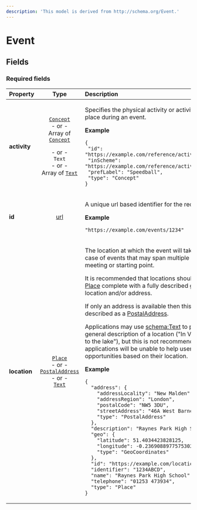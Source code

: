 ```yaml
---
description: 'This model is derived from http://schema.org/Event.'
---
```


# Event

## **Fields**

### **Required fields**

<table>
  <thead>
    <tr>
      <th style="text-align:left">Property</th>
      <th style="text-align:center">Type</th>
      <th style="text-align:left">Description</th>
    </tr>
  </thead>
  <tbody>
    <tr>
      <td style="text-align:left"><b>activity</b>
      </td>
      <td style="text-align:center">
        <p><a href="../using-data/getting-started.md"><code>Concept</code></a>
          <br
          />- or -
          <br />Array of <a href="../publishing-data/data-feeds/"><code>Concept</code></a>
        </p>
        <p>- or -
          <br /><code>Text</code>
          <br />- or -
          <br />Array of <a href="../using-data/getting-started.md"><code>Text</code></a>
        </p>
      </td>
      <td style="text-align:left">
        <p>Specifies the physical activity or activities that will take place during
          an event.</p>
        <p><b>Example</b>
        </p>
        <p><code>{<br /> &quot;id&quot;: &quot;https://example.com/reference/activities#Speedball&quot;,<br /> &quot;inScheme&quot;: &quot;https://example.com/reference/activities&quot;,<br /> &quot;prefLabel&quot;: &quot;Speedball&quot;,<br /> &quot;type&quot;: &quot;Concept&quot;<br />}</code>
        </p>
      </td>
    </tr>
    <tr>
      <td style="text-align:left"><b>id</b>
      </td>
      <td style="text-align:center"><a href="../publishing-data/properties/amenities.md">url</a>
      </td>
      <td style="text-align:left">
        <p>A unique url based identifier for the record
          <br />
        </p>
        <p><b>Example</b>
        </p>
        <p><code>&quot;https://example.com/events/1234&quot;</code>
        </p>
      </td>
    </tr>
    <tr>
      <td style="text-align:left"><b>location</b>
      </td>
      <td style="text-align:center"><a href="../publishing-data/data-feeds/"><code>Place</code></a>
        <br />- or -
        <br /><a href="../publishing-data/properties/amenities.md"><code>PostalAddress</code></a>
        <br
        />- or -
        <br /><a href="../publishing-data/properties/amenities.md"><code>Text</code></a>
      </td>
      <td style="text-align:left">
        <p>The location at which the event will take place. Or, in the case of events
          that may span multiple locations, the initial meeting or starting point.</p>
        <p>It is recommended that locations should be specified as a <a href="https://developer.openactive.io/models/place">Place</a> complete
          with a fully described geographic location and/or address.</p>
        <p>If only an address is available then this should be described as a <a href="https://developer.openactive.io/models/postaladdress">PostalAddress</a>.</p>
        <p>Applications may use <a href="http://schema.org/Text">schema:Text</a> to
          provide a more general description of a location ("In Victoria Park, near
          to the lake"), but this is not recommended: consuming applications will
          be unable to help users discover opportunities based on their location.</p>
        <p><b>Example</b>
        </p>
        <p><code>{<br />  &quot;address&quot;: {<br />    &quot;addressLocality&quot;: &quot;New Malden&quot;,<br />    &quot;addressRegion&quot;: &quot;London&quot;,<br />    &quot;postalCode&quot;: &quot;NW5 3DU&quot;,<br />    &quot;streetAddress&quot;: &quot;46A West Barnes Lane&quot;,<br />    &quot;type&quot;: &quot;PostalAddress&quot;<br />  },<br />  &quot;description&quot;: &quot;Raynes Park High School in London&quot;,<br />  &quot;geo&quot;: {<br />    &quot;latitude&quot;: 51.4034423828125,<br />    &quot;longitude&quot;: -0.2369088977575302,<br />    &quot;type&quot;: &quot;GeoCoordinates&quot;<br />  },<br />  &quot;id&quot;: &quot;https://example.com/locations/1234ABCD&quot;,<br />  &quot;identifier&quot;: &quot;1234ABCD&quot;,<br />  &quot;name&quot;: &quot;Raynes Park High School&quot;,<br />  &quot;telephone&quot;: &quot;01253 473934&quot;,<br />  &quot;type&quot;: &quot;Place&quot;<br />}</code>
        </p>
      </td>
    </tr>
  </tbody>
</table>